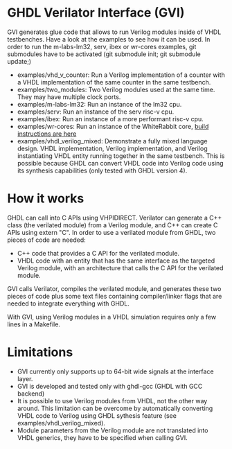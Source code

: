 # GHDL Verilator Interface (GVI)

GVI generates glue code that allows to run Verilog modules inside of VHDL testbenches. Have a look at the examples to see how it can be used. In order to run the m-labs-lm32, serv, ibex or wr-cores examples, git submodules have to be activated (git submodule init; git submodule update;)

 - examples/vhd_v_counter: Run a Verilog implementation of a counter with a VHDL implementation of the same counter in the same testbench.
 - examples/two_modules: Two Verilog modules used at the same time. They may have multiple clock ports.
 - examples/m-labs-lm32: Run an instance of the lm32 cpu.
 - examples/serv: Run an instance of the serv risc-v cpu.
 - examples/ibex: Run an instance of a more performant risc-v cpu.
 - examples/wr-cores: Run an instance of the WhiteRabbit core, [build instructions are here](examples/wr-cores/README.md)
 - examples/vhdl_verilog_mixed: Demonstrate a fully mixed language design. VHDL implementation, Verilog implementation, and Verilog instantiating VHDL entity running together in the same testbench. This is possible because GHDL can convert VHDL code into Verilog code using its synthesis capabilities (only tested with GHDL version 4). 

# How it works

GHDL can call into C APIs using VHPIDIRECT. Verilator can generate a C++ class (the verilated module) from a Verilog module, and C++ can create C APIs using extern "C". In order to use a verilated module from GHDL, two pieces of code are needed: 
 - C++ code that provides a C API for the verilated module.
 - VHDL code with an entity that has the same interface as the targeted Verilog module, with an architecture that calls the C API for the verilated module.

GVI calls Verilator, compiles the verilated module, and generates these two pieces of code plus some text files containing compiler/linker flags that are needed to integrate everything with GHDL.

With GVI, using Verilog modules in a VHDL simulation requires only a few lines in a Makefile.

# Limitations
 - GVI currently only supports up to 64-bit wide signals at the interface layer.
 - GVI is developed and tested only with ghdl-gcc (GHDL with GCC backend)
 - It is possible to use Verilog modules from VHDL, not the other way around. This limitation can be overcome by automatically converting VHDL code to Verilog using GHDL sythesis feature (see examples/vhdl_verilog_mixed).
 - Module parameters from the Verilog module are not translated into VHDL generics, they have to be specified when calling GVI.
   
